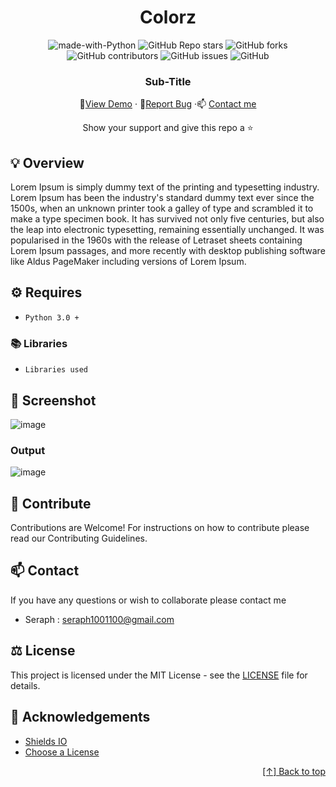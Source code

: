 

<div id="header" align="center">

# Colorz


![made-with-Python](https://img.shields.io/badge/Python-800020?&logo=python&logoColor=white&labelColor=black&label=Built%20with&style=for-the-badge)
![GitHub Repo stars](https://img.shields.io/github/stars/seraph776/Colorz?style=for-the-badge)
![GitHub forks](https://img.shields.io/github/forks/seraph776/Colorz?style=for-the-badge)
![GitHub contributors](https://img.shields.io/github/contributors/seraph776/Colorz?color=blue&style=for-the-badge)
![GitHub issues](https://img.shields.io/github/issues-raw/seraph776/Colorz?color=yellow&style=for-the-badge)
![GitHub](https://img.shields.io/github/license/seraph776/Colorz?style=for-the-badge)
  
 

  
### Sub-Title  
  
🔎[View Demo](https://github.com/seraph776/Colorz#screenshot) · 🐛[Report Bug](https://github.com/seraph776/Colorz/issues) ·📫 [Contact me](https://github.com/seraph776/Colorz#contact)  
 
Show your support and give this repo a ⭐ 

  
</div>





##  💡 Overview 

Lorem Ipsum is simply dummy text of the printing and typesetting industry. Lorem Ipsum has been the industry's standard dummy text ever since the 1500s, when an unknown printer took a galley of type and scrambled it to make a type specimen book. It has survived not only five centuries, but also the leap into electronic typesetting, remaining essentially unchanged. It was popularised in the 1960s with the release of Letraset sheets containing Lorem Ipsum passages, and more recently with desktop publishing software like Aldus PageMaker including versions of Lorem Ipsum.

  
##  ⚙️ Requires 

- `Python 3.0 +` 

### 📚 Libraries
- `Libraries used`

##  📸 Screenshot 

![image](https://user-images.githubusercontent.com/72005563/160252305-3b3682ad-1dbf-4caa-a108-53e625363948.png)

### Output

![image](https://user-images.githubusercontent.com/72005563/160252335-f7cb88e7-a5dc-4748-ad11-f5461575c5ea.png)

##  🤝 Contribute

Contributions are Welcome! For instructions on how to contribute please read our Contributing Guidelines.

## 📫 Contact

If you have any questions or wish to collaborate please contact me

- Seraph : seraph1001100@gmail.com





## ⚖️ License

This project is licensed under the MIT License - see the [LICENSE](https://github.com/seraph776/TemperatureConverter/blob/main/LICENSE) file for details.


##  📢 Acknowledgements 

- [Shields IO](https://shields.io/)
- [Choose a License](https://choosealicense.com/licenses/mit/)


<div align="right">

[[↑] Back to top](https://github.com/seraph776/seraph776/blob/main/test.md#header)

</div> 
